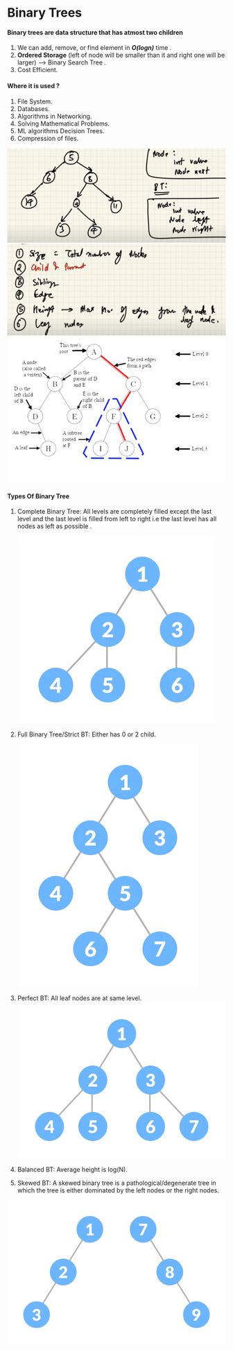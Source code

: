 # Binary Trees
#### Binary trees are data structure that has atmost two children

1. We can add, remove, or find element in ***O(logn)*** time .
2. **Ordered Storage** (left of node will be smaller than it and right one will be larger) --> Binary Search Tree .
3. Cost Efficient.


#### Where it is used ?
1. File System.
2. Databases.
3. Algorithms in Networking.
4. Solving Mathematical Problems.
5. ML algorithms Decision Trees.
6. Compression of files.


![BT diagram](/Trees/images/image.png)
![Properties](/Trees/images/props.png)
![BT](/Trees/images/btdiag.png)

#### Types Of Binary Tree
1. Complete Binary Tree: All levels are completely filled except the last level and the last level is filled from left to right i.e the last level has all nodes as left as possible . 
 
    ![](/Trees/Images/complete-binary-tree_0.webp)

2. Full Binary Tree/Strict BT: Either has 0 or 2 child.

   ![](/Trees/Images/full-binary-tree.webp)


3. Perfect BT: All leaf nodes are at same level.
![](/Trees/images/perfect-binary-tree_0.webp)

4. Balanced BT: Average height is log(N).
5. Skewed BT: A skewed binary tree is a pathological/degenerate tree in which the tree is either dominated by the left nodes or the right nodes.

![](/Trees/images/skewed-binary-tree_0.webp)
